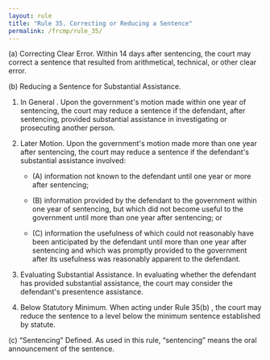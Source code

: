 ```yaml
---
layout: rule
title: "Rule 35. Correcting or Reducing a Sentence"
permalink: /frcmp/rule_35/
---
```


(a) Correcting Clear Error. Within 14 days after sentencing, the court may correct a sentence that resulted from arithmetical, technical, or other clear error.


(b) Reducing a Sentence for Substantial Assistance.


1. In General . Upon the government's motion made within one year of sentencing, the court may reduce a sentence if the defendant, after sentencing, provided substantial assistance in investigating or prosecuting another person.


2. Later Motion. Upon the government's motion made more than one year after sentencing, the court may reduce a sentence if the defendant's substantial assistance involved:


    - (A) information not known to the defendant until one year or more after sentencing;


    - (B) information provided by the defendant to the government within one year of sentencing, but which did not become useful to the government until more than one year after sentencing; or


    - (C) information the usefulness of which could not reasonably have been anticipated by the defendant until more than one year after sentencing and which was promptly provided to the government after its usefulness was reasonably apparent to the defendant.


3. Evaluating Substantial Assistance. In evaluating whether the defendant has provided substantial assistance, the court may consider the defendant's presentence assistance.


4. Below Statutory Minimum. When acting under Rule 35(b) , the court may reduce the sentence to a level below the minimum sentence established by statute.


(c) “Sentencing” Defined. As used in this rule, “sentencing” means the oral announcement of the sentence.
